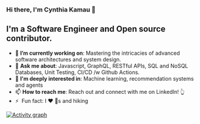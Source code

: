 ### Hi there, I'm Cynthia Kamau 👋


## **I'm a Software Engineer and Open source contributor.**

- 🎯 **I’m currently working on**: Mastering the intricacies of advanced software architectures and system design.
- 💬 **Ask me about**: Javascript, GraphQL, RESTful APIs, SQL and NoSQL Databases, Unit Testing, CI/CD /w Github Actions.
- 👀 **I'm deeply interested in**: Machine learning, recommendation systems and agents
- 📫 **How to reach me**: Reach out and connect with me on LinkedIn! 👆
- ⚡ &nbsp;Fun fact: I :heart: :dog:s and hiking
  
<a href="https://github.com/ashutosh00710/github-readme-activity-graph">
    <img src="https://github-readme-activity-graph.vercel.app/graph?username=CynthiaKamau&theme=cotton_candy&hide_border=true" alt="Activity graph">
</a>
